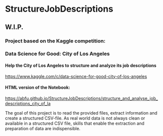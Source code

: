 # StructureJobDescriptions

## W.I.P.

### Project based on the Kaggle competition: 
### Data Science for Good: City of Los Angeles
#### Help the City of Los Angeles to structure and analyze its job descriptions
https://www.kaggle.com/c/data-science-for-good-city-of-los-angeles
#### HTML version of the Notebook:
https://abfu.github.io/StructureJobDescriptions/structure_and_analyse_job_descriptions_city_of_la
  
The goal of this project is to read the provided files, extract information and create a structured CSV-file. As real world data is not always clean or available in a structured CSV file, skills that enable the extraction and preparation of data are indispensible.
